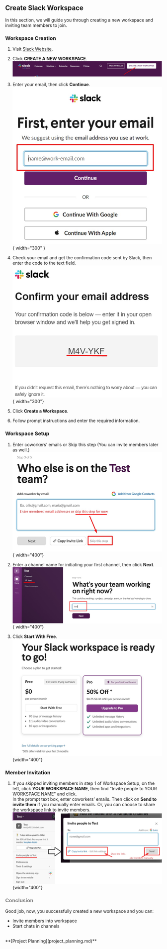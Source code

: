 <br>

## Create Slack Workspace

In this section, we will guide you through creating a new workspace and inviting team members to join.

### Workspace Creation

1. Visit [Slack Website](https://slack.com/).

2. Click **CREATE A NEW WORKSPACE**.  
    ![create_workspace_button](.\images\create_workspace_btn.jpg)

3. Enter your email, then click **Continue**.  
    ![enter email:](.\images\enter_email.jpg){ width="300" }

4. Check your email and get the confirmation code sent by Slack, then enter the code to the text field.
        ![confirmation code sent to your email address](.\images\confirmation_code.jpg){ width="300"}

5. Click **Create a Workspace**.

6. Follow prompt instructions and enter the required information.

### Workspace Setup  

1. Enter coworkers’ emails or Skip this step (You can invite members later as well.)
    ![invite members or skip this step](.\images\invite_member_init.jpg){ width="400"}

2. Enter a channel name for initiating your first channel, then click **Next**.
    ![invite members or skip this step](.\images\init_channel.jpg){ width="400"}  

3. Click **Start With Free**.  
    ![choose the plan](.\images\choose_plan.jpg){width="400"}

### Member Invitation

1. If you skipped inviting members in step 1 of Workspace Setup, on the left, click **YOUR WORKSPACE NAME**, then find "Invite people to YOUR WORKSPACE NAME" and click.  
In the prompt text box, enter coworkers’ emails. Then click on **Send to invite them** if you manually enter emails. Or, you can choose to share the workspace link to invite members.  
    ![invite member](.\images\invite_member.jpg){width="400"}  

### <span style="color:grey"> Conclusion </span>

Good job, now, you successfully created a new workspace and you can:

* Invite members into workspace  
* Start chats in channels  

<br>
**[Project Planning](project_planning.md)**
